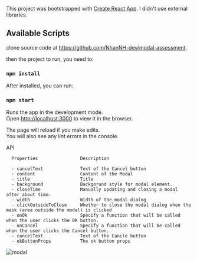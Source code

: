 This project was bootstrapped with [Create React App](https://github.com/facebook/create-react-app).
I didn't use external libraries.
## Available Scripts
clone source code at https://github.com/NhanNH-dev/modal-assessment.

then the project to run, you need to: 
### `npm install` 

After installed, you can run:

### `npm start`

Runs the app in the development mode.<br />
Open [http://localhost:3000](http://localhost:3000) to view it in the browser.

The page will reload if you make edits.<br />
You will also see any lint errors in the console.

API<br />

```
  Properties                Description

  - cancelText	            Text of the Cancel button
  - content                 Content of the Modal      
  - title                   Title
  - background              Backgorund style for modal element.
  - closeTime               Manually updating and closing a modal after about time.
  - width                   Width of the modal dialog
  - clickOutsideToClose     Whether to close the modal dialog when the mask (area outside the modal) is clicked
  - onOk                    Specify a function that will be called when the user clicks the OK button.
  - onCancel                Specify a function that will be called when the user clicks the Cancel button.
  - cancelText              Text of the Cancle button
  - okButtonProps           The ok button props
```
![modal](https://user-images.githubusercontent.com/55623692/96147728-c3ef8300-0f31-11eb-95c1-deb00c2d64c2.jpg)
